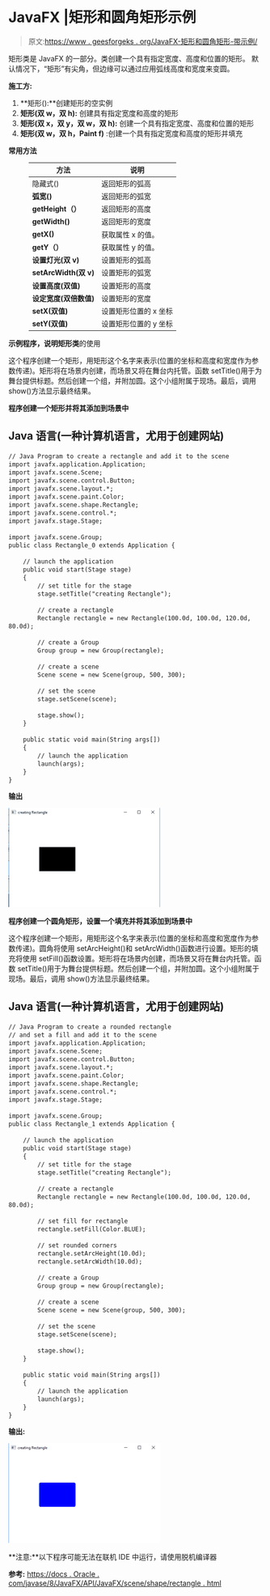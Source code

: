 # JavaFX |矩形和圆角矩形示例

> 原文:[https://www . geesforgeks . org/JavaFX-矩形和圆角矩形-带示例/](https://www.geeksforgeeks.org/javafx-rectangle-and-rounded-rectangle-with-examples/)

矩形类是 JavaFX 的一部分。类创建一个具有指定宽度、高度和位置的矩形。
默认情况下，“矩形”有尖角，但边缘可以通过应用弧线高度和宽度来变圆。

**施工方:**

1.  **矩形():**创建矩形的空实例
2.  **矩形(双 w，双 h):** 创建具有指定宽度和高度的矩形
3.  **矩形(双 x，双 y，双 w，双 h):** 创建一个具有指定宽度、高度和位置的矩形
4.  **矩形(双 w，双 h，Paint f)** :创建一个具有指定宽度和高度的矩形并填充

**常用方法**

<figure class="table">

| 方法 | 说明 |
| --- | --- |
| 隐藏式() | 返回矩形的弧高 |
| **弧宽()** | 返回矩形的弧宽 |
| **getHeight（）** | 返回矩形的高度 |
| **getWidth()** | 返回矩形的宽度 |
| **getX()** | 获取属性 x 的值。 |
| **getY（）** | 获取属性 y 的值。 |
| **设置灯光(双 v)** | 设置矩形的弧高 |
| **setArcWidth(双 v)** | 设置矩形的弧宽 |
| **设置高度(双值)** | 设置矩形的高度 |
| **设定宽度(双倍数值)** | 设置矩形的宽度 |
| **setX(双值)** | 设置矩形位置的 x 坐标 |
| **setY(双值)** | 设置矩形位置的 y 坐标 |

</figure>

**示例程序，说明矩形类**的使用

这个程序创建一个矩形，用矩形这个名字来表示(位置的坐标和高度和宽度作为参数传递)。矩形将在场景内创建，而场景又将在舞台内托管。函数 setTitle()用于为舞台提供标题。然后创建一个组，并附加圆。这个小组附属于现场。最后，调用 show()方法显示最终结果。

**程序创建一个矩形并将其添加到场景中**

## Java 语言(一种计算机语言，尤用于创建网站)

```
// Java Program to create a rectangle and add it to the scene
import javafx.application.Application;
import javafx.scene.Scene;
import javafx.scene.control.Button;
import javafx.scene.layout.*;
import javafx.scene.paint.Color;
import javafx.scene.shape.Rectangle;
import javafx.scene.control.*;
import javafx.stage.Stage;

import javafx.scene.Group;
public class Rectangle_0 extends Application {

    // launch the application
    public void start(Stage stage)
    {
        // set title for the stage
        stage.setTitle("creating Rectangle");

        // create a rectangle
        Rectangle rectangle = new Rectangle(100.0d, 100.0d, 120.0d, 80.0d);

        // create a Group
        Group group = new Group(rectangle);

        // create a scene
        Scene scene = new Scene(group, 500, 300);

        // set the scene
        stage.setScene(scene);

        stage.show();
    }

    public static void main(String args[])
    {
        // launch the application
        launch(args);
    }
}
```

**输出**

![](img/76c645ce9f1e2018e9c29de2c63363f9.png)

**程序创建一个圆角矩形，设置一个填充并将其添加到场景中**

这个程序创建一个矩形，用矩形这个名字来表示(位置的坐标和高度和宽度作为参数传递)。圆角将使用 setArcHeight()和 setArcWidth()函数进行设置。矩形的填充将使用 setFill()函数设置。矩形将在场景内创建，而场景又将在舞台内托管。函数 setTitle()用于为舞台提供标题。然后创建一个组，并附加圆。这个小组附属于现场。最后，调用 show()方法显示最终结果。

## Java 语言(一种计算机语言，尤用于创建网站)

```
// Java Program to create a rounded rectangle
// and set a fill and add it to the scene
import javafx.application.Application;
import javafx.scene.Scene;
import javafx.scene.control.Button;
import javafx.scene.layout.*;
import javafx.scene.paint.Color;
import javafx.scene.shape.Rectangle;
import javafx.scene.control.*;
import javafx.stage.Stage;

import javafx.scene.Group;
public class Rectangle_1 extends Application {

    // launch the application
    public void start(Stage stage)
    {
        // set title for the stage
        stage.setTitle("creating Rectangle");

        // create a rectangle
        Rectangle rectangle = new Rectangle(100.0d, 100.0d, 120.0d, 80.0d);

        // set fill for rectangle
        rectangle.setFill(Color.BLUE);

        // set rounded corners
        rectangle.setArcHeight(10.0d);
        rectangle.setArcWidth(10.0d);

        // create a Group
        Group group = new Group(rectangle);

        // create a scene
        Scene scene = new Scene(group, 500, 300);

        // set the scene
        stage.setScene(scene);

        stage.show();
    }

    public static void main(String args[])
    {
        // launch the application
        launch(args);
    }
}
```

**输出:**

![](img/ec4513d69eaa58afd535471cbdfc10d4.png)

**注意:**以下程序可能无法在联机 IDE 中运行，请使用脱机编译器

**参考:**
[https://docs . Oracle . com/javase/8/JavaFX/API/JavaFX/scene/shape/rectangle . html](https://docs.oracle.com/javase/8/javafx/api/javafx/scene/shape/Rectangle.html)